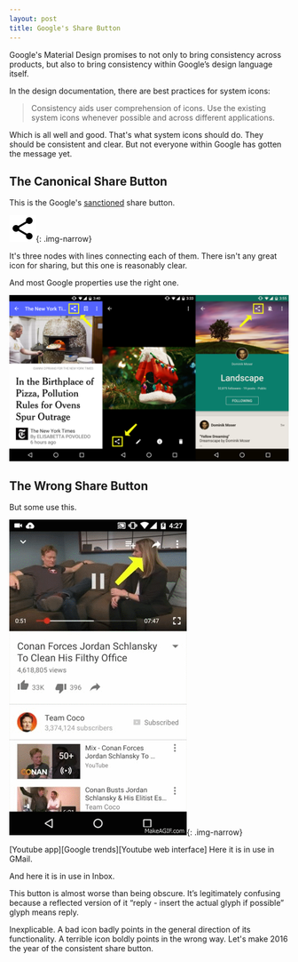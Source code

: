 ```yaml
---
layout: post
title: Google's Share Button
---
```


Google's Material Design promises to not only to bring consistency across products, but also to bring consistency within Google’s design language itself.

In the design documentation, there are best practices for system icons:

> Consistency aids user comprehension of icons. Use the existing system icons whenever possible and across different applications.

Which is all well and good. That's what system icons should do. They should be consistent and clear. But not everyone within Google has gotten the message yet.

## The Canonical Share Button

This is the Google's [sanctioned][sanctioned] share button.

![Canonical Share Button](/assets/2015/01/ic_share_black_24dp_2x.png){: .img-narrow}

It's three nodes with lines connecting each of them. There isn't any great icon for sharing, but this one is reasonably clear.

And most Google properties use the right one.

![share-buttons-irl.png](/assets/2015/01/share-buttons-irl.png)

[sanctioned]: https://design.google.com/icons/#ic_share

## The Wrong Share Button

But some use this.

![Youtube Share Button](/assets/2015/01/loop.gif){: .img-narrow}

[Youtube app][Google trends][Youtube web interface]
Here it is in use in GMail.

And here it is in use in Inbox.

This button is almost worse than being obscure. It’s legitimately confusing because a reflected version of it “reply - insert the actual glyph if possible” glyph means reply.

Inexplicable. A bad icon badly points in the general direction of its functionality. A terrible icon boldly points in the wrong way. Let's make 2016 the year of the consistent share button.
